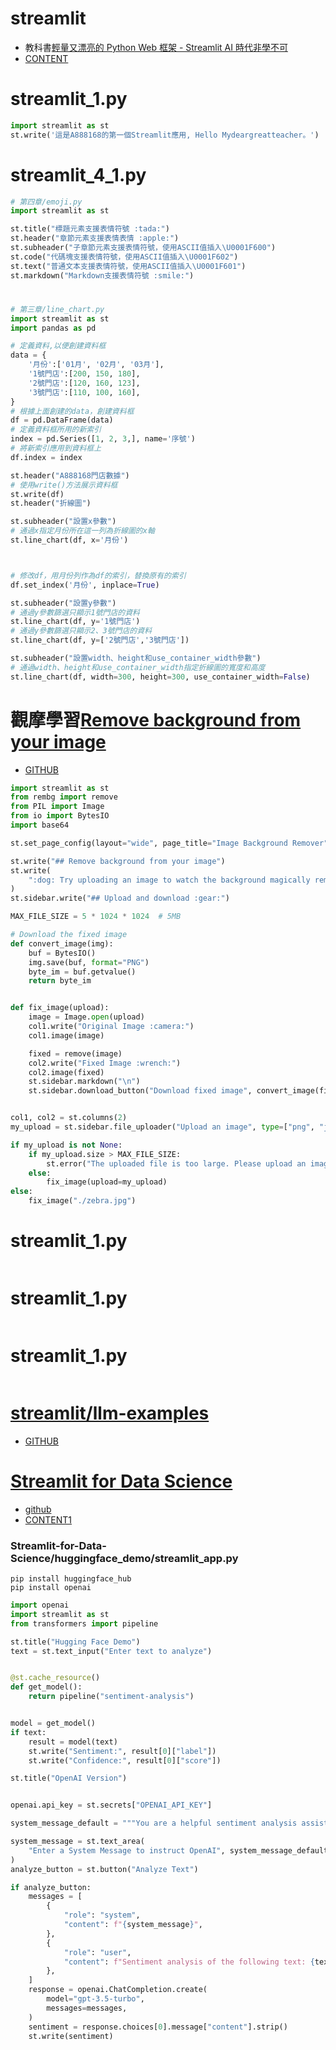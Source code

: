 # streamlit
- 教科書[輕量又漂亮的 Python Web 框架 - Streamlit AI 時代非學不可](https://www.tenlong.com.tw/products/9786267383988?list_name=srh)
- [CONTENT](CONTENT.MD)
# streamlit_1.py
```python
import streamlit as st
st.write('這是A888168的第一個Streamlit應用, Hello Mydeargreatteacher。')
```

# streamlit_4_1.py
```python
# 第四章/emoji.py
import streamlit as st

st.title("標題元素支援表情符號 :tada:")
st.header("章節元素支援表情表情 :apple:")
st.subheader("子章節元素支援表情符號，使用ASCII值插入\U0001F600")
st.code("代碼塊支援表情符號，使用ASCII值插入\U0001F602")
st.text("普通文本支援表情符號，使用ASCII值插入\U0001F601")
st.markdown("Markdown支援表情符號 :smile:")

```

# 
```python
# 第三章/line_chart.py
import streamlit as st
import pandas as pd

# 定義資料,以便創建資料框
data = {
    '月份':['01月', '02月', '03月'],
    '1號門店':[200, 150, 180],
    '2號門店':[120, 160, 123],
    '3號門店':[110, 100, 160],
}
# 根據上面創建的data，創建資料框
df = pd.DataFrame(data)
# 定義資料框所用的新索引
index = pd.Series([1, 2, 3,], name='序號')
# 將新索引應用到資料框上
df.index = index

st.header("A888168門店數據")
# 使用write()方法展示資料框
st.write(df)
st.header("折線圖")

st.subheader("設置x參數")
# 通過x指定月份所在這一列為折線圖的x軸
st.line_chart(df, x='月份')



# 修改df，用月份列作為df的索引，替換原有的索引
df.set_index('月份', inplace=True)

st.subheader("設置y參數")
# 通過y參數篩選只顯示1號門店的資料
st.line_chart(df, y='1號門店')
# 通過y參數篩選只顯示2、3號門店的資料
st.line_chart(df, y=['2號門店','3號門店'])

st.subheader("設置width、height和use_container_width參數")
# 通過width、height和use_container_width指定折線圖的寬度和高度
st.line_chart(df, width=300, height=300, use_container_width=False)
```

# 觀摩學習[Remove background from your image](https://bgremoval.streamlit.app/)
- [GITHUB](https://github.com/tyler-simons/BackgroundRemoval/tree/main)
```python
import streamlit as st
from rembg import remove
from PIL import Image
from io import BytesIO
import base64

st.set_page_config(layout="wide", page_title="Image Background Remover")

st.write("## Remove background from your image")
st.write(
    ":dog: Try uploading an image to watch the background magically removed. Full quality images can be downloaded from the sidebar. This code is open source and available [here](https://github.com/tyler-simons/BackgroundRemoval) on GitHub. Special thanks to the [rembg library](https://github.com/danielgatis/rembg) :grin:"
)
st.sidebar.write("## Upload and download :gear:")

MAX_FILE_SIZE = 5 * 1024 * 1024  # 5MB

# Download the fixed image
def convert_image(img):
    buf = BytesIO()
    img.save(buf, format="PNG")
    byte_im = buf.getvalue()
    return byte_im


def fix_image(upload):
    image = Image.open(upload)
    col1.write("Original Image :camera:")
    col1.image(image)

    fixed = remove(image)
    col2.write("Fixed Image :wrench:")
    col2.image(fixed)
    st.sidebar.markdown("\n")
    st.sidebar.download_button("Download fixed image", convert_image(fixed), "fixed.png", "image/png")


col1, col2 = st.columns(2)
my_upload = st.sidebar.file_uploader("Upload an image", type=["png", "jpg", "jpeg"])

if my_upload is not None:
    if my_upload.size > MAX_FILE_SIZE:
        st.error("The uploaded file is too large. Please upload an image smaller than 5MB.")
    else:
        fix_image(upload=my_upload)
else:
    fix_image("./zebra.jpg")
```

# streamlit_1.py
```python

```

# streamlit_1.py
```python

```

# streamlit_1.py
```python

```

# [streamlit/llm-examples](https://llm-examples.streamlit.app/)
- [GITHUB](https://github.com/streamlit/llm-examples/tree/main)

# [Streamlit for Data Science](https://www.packtpub.com/en-tw/product/streamlit-for-data-science-9781803248226?srsltid=AfmBOoooJpKCpnO61p5z7ET-nNxY9PiQiPaSAM2f-sHUBDLc74n9zXZY)
- [github](https://github.com/tylerjrichards/Streamlit-for-Data-Science/blob/main/huggingface_demo/streamlit_app.py)
- [CONTENT1](CONTENT1.MD)
### Streamlit-for-Data-Science/huggingface_demo/streamlit_app.py

```
pip install huggingface_hub
pip install openai
```
```python
import openai
import streamlit as st
from transformers import pipeline

st.title("Hugging Face Demo")
text = st.text_input("Enter text to analyze")


@st.cache_resource()
def get_model():
    return pipeline("sentiment-analysis")


model = get_model()
if text:
    result = model(text)
    st.write("Sentiment:", result[0]["label"])
    st.write("Confidence:", result[0]["score"])

st.title("OpenAI Version")


openai.api_key = st.secrets["OPENAI_API_KEY"]

system_message_default = """You are a helpful sentiment analysis assistant. You always respond with the sentiment of the text you are given and the confidence of your sentiment analysis with a number between 0 and 1"""

system_message = st.text_area(
    "Enter a System Message to instruct OpenAI", system_message_default
)
analyze_button = st.button("Analyze Text")

if analyze_button:
    messages = [
        {
            "role": "system",
            "content": f"{system_message}",
        },
        {
            "role": "user",
            "content": f"Sentiment analysis of the following text: {text}",
        },
    ]
    response = openai.ChatCompletion.create(
        model="gpt-3.5-turbo",
        messages=messages,
    )
    sentiment = response.choices[0].message["content"].strip()
    st.write(sentiment)
```
